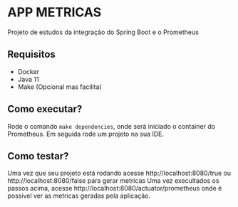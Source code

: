 # APP METRICAS
Projeto de estudos da integração do Spring Boot e o Prometheus

## Requisitos

* Docker
* Java 11
* Make (Opcional mas facilita)


## Como executar?

Rode o comando `make dependencies`, onde será iniciado o container do Prometheus.
Em seguida rode um projeto na sua IDE.

## Como testar?

Uma vez que seu projeto está rodando acesse http://localhost:8080/true ou http://localhost:8080/false para gerar metricas
Uma vez execultados os passos acima, acesse http://localhost:8080/actuator/prometheus
onde é possivel ver as metricas geradas pela aplicação.

